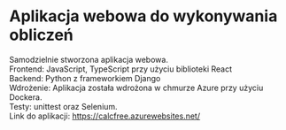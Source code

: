 # Aplikacja webowa do wykonywania obliczeń

Samodzielnie stworzona aplikacja webowa.<br />
Frontend: JavaScript, TypeScript przy użyciu biblioteki React<br />
Backend: Python z frameworkiem Django<br />
Wdrożenie: Aplikacja została wdrożona w chmurze Azure przy użyciu Dockera.<br />
Testy: unittest oraz Selenium.<br />
Link do aplikacji: https://calcfree.azurewebsites.net/
